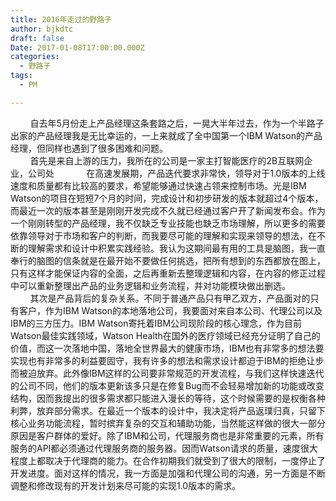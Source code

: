 ```yaml
---
title: 2016年走过的野路子
author: bjkdtc
draft: false
Date: 2017-01-08T17:00:00.000Z 
categories:
  - 野路子
tags:
  - PM

---
```

<div>
          自去年5月份走上产品经理这条套路之后，一晃大半年过去，作为一个半路子出家的产品经理我是无比幸运的，一上来就成了全中国第一个IBM Watson的产品经理，但同样也遇到了很多困难和问题。
</div>

<div>
          首先是来自上游的压力，我所在的公司是一家主打智能医疗的2B互联网企业，公司处             在高速发展期，产品迭代要求非常快，领导对于1.0版本的上线速度和质量都有比较高的要求，希望能够通过快速占领来控制市场。光是IBM Watson的项目在短短7个月的时间，完成设计和初步研发的版本就超过4个版本，而最近一次的版本甚至是刚刚开发完成不久就已经通过客户开了新闻发布会。作为一个刚刚转型的产品经理，我不仅缺乏专业技能也缺乏市场理解，所以更多的需要依靠领导对于市场和客户的判断，而我要尽可能的理解和实现来领导的想法，在不断的理解需求和设计中积累实践经验。我认为这期间最有用的工具是脑图，我一直奉行的脑图的信条就是在最开始不要做任何挑选，把所有想到的东西都放在图上，只有这样才能保证内容的全面，之后再重新去整理逻辑和内容，在内容的修正过程中可以重新整理出产品的业务逻辑和业务流程，并对功能模块做出删选。
</div>

<div>
          其次是产品背后的复杂关系。不同于普通产品只有甲乙双方，产品面对的只有客户，作为IBM Watson的本地落地公司，我要面对来自本公司、代理公司以及IBM的三方压力。IBM Watson寄托着IBM公司现阶段的核心理念，作为目前Watson最佳实践领域，Watson Health在国外的医疗领域已经充分证明了自己的价值，而这一次落地中国，落地全世界最大的健康市场，IBM也有非常多的想法要实现也有非常多的利益要固守，我有许多的想法和需求设计都迫于IBM的拒绝让步而被迫放弃。此外像IBM这样的公司要非常规范的开发流程，与我们这样快速迭代的公司不同，他们的版本更新该多只是在修复Bug而不会轻易增加新的功能或改变结构，因而我提出的很多需求都只能进入漫长的等待，这个时候需要的是权衡各种利弊，放弃部分需求。在最近一个版本的设计中，我决定将产品返璞归真，只留下核心业务功能流程，暂时摈弃复杂的交互和辅助功能，当然能这样做的很大一部分原因是客户群体的爱好。除了IBM和公司，代理服务商也是非常重要的元素，所有服务的API都必须通过代理服务商的服务器。因而Watson请求的质量，速度很大程度上都取决于代理商的能力。在合作初期我们就受到了很大的限制，一度停止了开发进度。面对这样的情况，我一方面是加强和代理公司的沟通，另一方面是不断调整和修改现有的开发计划来尽可能的实现1.0版本的需求。
</div>

<div>
</div>